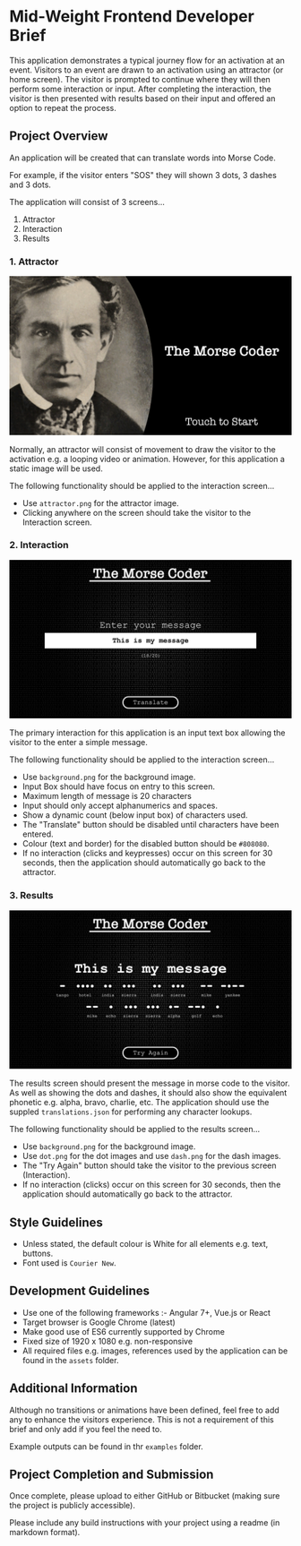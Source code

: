 # **Mid-Weight Frontend Developer Brief**

This application demonstrates a typical journey flow for an activation at an event. Visitors to an event are drawn to an activation using an attractor (or home screen). The visitor is prompted to continue where they will then perform some interaction or input. After completing the interaction, the visitor is then presented with results based on their input and offered an option to repeat the process.

## **Project Overview**

An application will be created that can translate words into Morse Code.

For example, if the visitor enters "SOS" they will shown 3 dots, 3 dashes and 3 dots.

The application will consist of 3 screens...

1. Attractor
1. Interaction
1. Results

### **1. Attractor**

![attractor](./docs/attractor.png)

Normally, an attractor will consist of movement to draw the visitor to the activation e.g. a looping video or animation. However, for this application a static image will be used.


The following functionality should be applied to the interaction screen...

* Use `attractor.png` for the attractor image. 
* Clicking anywhere on the screen should take the visitor to the Interaction screen.

### **2. Interaction**

![capture](./docs/interaction.png)

The primary interaction for this application is an input text box allowing the visitor to the enter a simple message.

The following functionality should be applied to the interaction screen...

* Use `background.png` for the background image. 
* Input Box should have focus on entry to this screen.
* Maximum length of message is 20 characters
* Input should only accept alphanumerics and spaces.
* Show a dynamic count (below input box) of characters used.
* The "Translate" button should be disabled until characters have been entered.
* Colour (text and border) for the disabled button should be `#808080`.
* If no interaction (clicks and keypresses) occur on this screen for 30 seconds, then the application should automatically go back to the attractor.

### **3. Results**

![results](./docs/results.png)

The results screen should present the message in morse code to the visitor. As well as showing the dots and dashes, it should also show the equivalent phonetic e.g. alpha, bravo, charlie, etc. The application should use the suppled `translations.json` for performing any character lookups.

The following functionality should be applied to the results screen...

* Use `background.png` for the background image. 
* Use `dot.png` for the dot images and use `dash.png` for the dash images.
* The "Try Again" button should take the visitor to the previous screen (Interaction).
* If no interaction (clicks) occur on this screen for 30 seconds, then the application should automatically go back to the attractor.

## **Style Guidelines**

* Unless stated, the default colour is White for all elements e.g. text, buttons.
* Font used is `Courier New`.

## **Development Guidelines**

* Use one of the following frameworks :- Angular 7+, Vue.js or React
* Target browser is Google Chrome (latest)
* Make good use of ES6 currently supported by Chrome 
* Fixed size of 1920 x 1080 e.g. non-responsive
* All required files e.g. images, references used by the application can be found in the `assets` folder.

## **Additional Information**

Although no transitions or animations have been defined, feel free to add any to enhance the visitors experience. This is not a requirement of this brief and only add if you feel the need to.

Example outputs can be found in thr `examples` folder.

## **Project Completion and Submission**

Once complete, please upload to either GitHub or Bitbucket (making sure the project is publicly accessible).

Please include any build instructions with your project using a readme (in markdown format).



